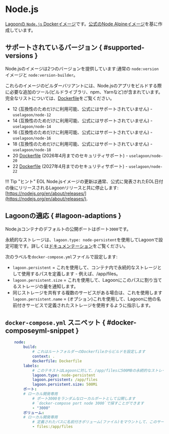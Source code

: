 # Node.js

[Lagoonの `Node.js` Dockerイメージ](https://github.com/uselagoon/lagoon-images/tree/main/images/node)です。[公式のNode Alpineイメージ](https://hub.docker.com/_/node/)を基に作成しています。

## サポートされているバージョン { #supported-versions }

Node.jsのイメージは2つのバージョンを提供しています:通常の `node:version` イメージと `node:version-builder`。

これらのイメージのビルダーバリアントには、Node.jsのアプリをビルドする際に必要な追加のツール(ビルドライブラリ、npm、Yarnなど)が含まれています。完全なリストについては、[Dockerfile](https://github.com/uselagoon/lagoon-images/tree/main/images/node-builder)をご覧ください。

* 12 (互換性のためだけに利用可能、公式にはサポートされていません) - `uselagoon/node-12`
* 14 (互換性のためだけに利用可能、公式にはサポートされていません) - `uselagoon/node-14`
* 16 (互換性のためだけに利用可能、公式にはサポートされていません) - `uselagoon/node-16`
* 18 (互換性のためだけに利用可能、公式にはサポートされていません) - `uselagoon/node-18`
* 20 [Dockerfile](https://github.com/uselagoon/lagoon-images/blob/main/images/node/20.Dockerfile) (2026年4月までのセキュリティサポート) - `uselagoon/node-20`
* 22 [Dockerfile](https://github.com/uselagoon/lagoon-images/blob/main/images/node/22.Dockerfile) (2027年4月までのセキュリティサポート) - `uselagoon/node-22`

!!! Tip "ヒント"
    EOL Node.jsイメージの更新は通常、公式に発表されたEOL日付の後にリリースされるLagoonリリースと共に停止します:[https://nodejs.org/en/about/releases/](https://nodejs.org/en/about/releases/).

## Lagoonの適応 { #lagoon-adaptions }

Node.jsコンテナのデフォルトの公開ポートはポート`3000`です。

永続的なストレージは、`lagoon.type: node-persistent`を使用してLagoonで設定可能です。詳しくは[ドキュメンテーション](../concepts-basics/docker-compose-yml.md#persistent-storage)をご覧ください。

次のラベルを`docker-compose.yml`ファイルで設定します:

* `lagoon.persistent` = これを使用して、コンテナ内で永続的なストレージとして使用するパスを定義します - 例えば、/app/files。
* `lagoon.persistent.size` = これを使用して、Lagoonにこのパスに割り当てるストレージの量を通知します。
* 同じストレージを共有する複数のサービスがある場合は、これを使用します
`lagoon.persistent.name` = (オプション)これを使用して、Lagoonに他の名前付きサービスで定義されたストレージを使用するように指示します。

## `docker-compose.yml` スニペット { #docker-composeyml-snippet }

```yaml title="docker-compose.yml"
    node:
        build:
            # これはルートフォルダーのDockerfileからビルドを設定します
            context: .
            dockerfile: Dockerfile
        labels:
            # このテキストはLagoonに対して、/app/filesに500MBの永続的なストレージを持つノードサービスとして設定されていることを伝えています。
            lagoon.type: node-persistent
            lagoon.persistent: /app/files
            lagoon.persistent.size: 500Mi
        ポート:
        # ローカル開発専用
            # ポート3000をランダムなローカルポートとして公開します
            # `docker-compose port node 3000`で探すことができます
            - "3000"
        ボリューム:
        # ローカル開発専用
            # 定義されたパスに名前付きボリューム(ファイル)をマウントして、このサービスの本番環境をレプリケートします
            - files:/app/files
```
